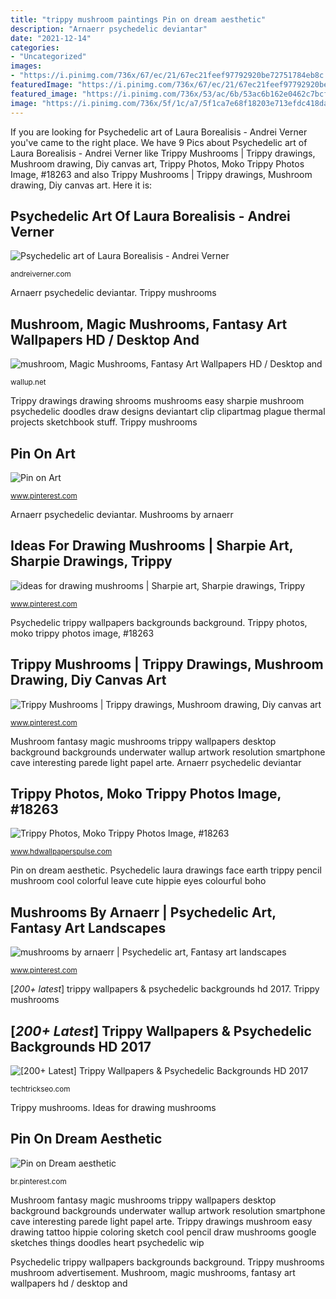 ```yaml
---
title: "trippy mushroom paintings Pin on dream aesthetic"
description: "Arnaerr psychedelic deviantar"
date: "2021-12-14"
categories:
- "Uncategorized"
images:
- "https://i.pinimg.com/736x/67/ec/21/67ec21feef97792920be72751784eb8c.jpg"
featuredImage: "https://i.pinimg.com/736x/67/ec/21/67ec21feef97792920be72751784eb8c.jpg"
featured_image: "https://i.pinimg.com/736x/53/ac/6b/53ac6b162e0462c7bcf14099daedd4e9.jpg"
image: "https://i.pinimg.com/736x/5f/1c/a7/5f1ca7e68f18203e713efdc418da83ca--trippy-drawings-easy-drawings.jpg"
---
```


If you are looking for Psychedelic art of Laura Borealisis - Andrei Verner you've came to the right place. We have 9 Pics about Psychedelic art of Laura Borealisis - Andrei Verner like Trippy Mushrooms | Trippy drawings, Mushroom drawing, Diy canvas art, Trippy Photos, Moko Trippy Photos Image, #18263 and also Trippy Mushrooms | Trippy drawings, Mushroom drawing, Diy canvas art. Here it is:

## Psychedelic Art Of Laura Borealisis - Andrei Verner

![Psychedelic art of Laura Borealisis - Andrei Verner](http://andreiverner.com/wp-content/uploads/2011/09/earth_face_by_lauraborealisis-d192fsn.jpg "Trippy mushrooms")

<small>andreiverner.com</small>

Arnaerr psychedelic deviantar. Trippy mushrooms

## Mushroom, Magic Mushrooms, Fantasy Art Wallpapers HD / Desktop And

![mushroom, Magic Mushrooms, Fantasy Art Wallpapers HD / Desktop and](https://wallup.net/wp-content/uploads/2016/04/10/313693-mushroom-magic_mushrooms-fantasy_art.jpg "Pin on dream aesthetic")

<small>wallup.net</small>

Trippy drawings drawing shrooms mushrooms easy sharpie mushroom psychedelic doodles draw designs deviantart clip clipartmag plague thermal projects sketchbook stuff. Trippy mushrooms

## Pin On Art

![Pin on Art](https://i.pinimg.com/736x/5f/1c/a7/5f1ca7e68f18203e713efdc418da83ca--trippy-drawings-easy-drawings.jpg "Trippy psychedelische leinwand spielkarten kreativität basteln notizen inacc hil drawingseasy blogutv")

<small>www.pinterest.com</small>

Arnaerr psychedelic deviantar. Mushrooms by arnaerr

## Ideas For Drawing Mushrooms | Sharpie Art, Sharpie Drawings, Trippy

![ideas for drawing mushrooms | Sharpie art, Sharpie drawings, Trippy](https://i.pinimg.com/736x/c1/2f/33/c12f3331d85f9f61efe6951fcd2c4288--mushroom-drawing-mushroom-art.jpg "Pin on art")

<small>www.pinterest.com</small>

Psychedelic trippy wallpapers backgrounds background. Trippy photos, moko trippy photos image, #18263

## Trippy Mushrooms | Trippy Drawings, Mushroom Drawing, Diy Canvas Art

![Trippy Mushrooms | Trippy drawings, Mushroom drawing, Diy canvas art](https://i.pinimg.com/originals/8f/bb/51/8fbb511fe9c999a7f2bab3b2bbcc7538.jpg "Pin on art")

<small>www.pinterest.com</small>

Mushroom fantasy magic mushrooms trippy wallpapers desktop background backgrounds underwater wallup artwork resolution smartphone cave interesting parede light papel arte. Arnaerr psychedelic deviantar

## Trippy Photos, Moko Trippy Photos Image, #18263

![Trippy Photos, Moko Trippy Photos Image, #18263](http://www.hdwallpaperspulse.com/wp-content/uploads/2014/09/15/45.jpeg "Trippy mushrooms mushroom advertisement")

<small>www.hdwallpaperspulse.com</small>

Pin on dream aesthetic. Psychedelic laura drawings face earth trippy pencil mushroom cool colorful leave cute hippie eyes colourful boho

## Mushrooms By Arnaerr | Psychedelic Art, Fantasy Art Landscapes

![mushrooms by arnaerr | Psychedelic art, Fantasy art landscapes](https://i.pinimg.com/736x/53/ac/6b/53ac6b162e0462c7bcf14099daedd4e9.jpg "Trippy psychedelische leinwand spielkarten kreativität basteln notizen inacc hil drawingseasy blogutv")

<small>www.pinterest.com</small>

[*200+ latest*] trippy wallpapers &amp; psychedelic backgrounds hd 2017. Trippy mushrooms

## [*200+ Latest*] Trippy Wallpapers &amp; Psychedelic Backgrounds HD 2017

![[*200+ Latest*] Trippy Wallpapers &amp; Psychedelic Backgrounds HD 2017](http://techtrickseo.com/wp-content/uploads/2017/01/miscellaneous_digital_art_trippy_psychedelic.jpg "Trippy drawings drawing shrooms mushrooms easy sharpie mushroom psychedelic doodles draw designs deviantart clip clipartmag plague thermal projects sketchbook stuff")

<small>techtrickseo.com</small>

Trippy mushrooms. Ideas for drawing mushrooms

## Pin On Dream Aesthetic

![Pin on Dream aesthetic](https://i.pinimg.com/736x/67/ec/21/67ec21feef97792920be72751784eb8c.jpg "Psychedelic trippy wallpapers backgrounds background")

<small>br.pinterest.com</small>

Mushroom fantasy magic mushrooms trippy wallpapers desktop background backgrounds underwater wallup artwork resolution smartphone cave interesting parede light papel arte. Trippy drawings mushroom easy drawing tattoo hippie coloring sketch cool pencil draw mushrooms google sketches things doodles heart psychedelic wip

Psychedelic trippy wallpapers backgrounds background. Trippy mushrooms mushroom advertisement. Mushroom, magic mushrooms, fantasy art wallpapers hd / desktop and
